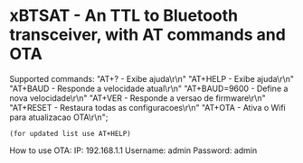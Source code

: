 # xBTSAT - An TTL to Bluetooth transceiver, with AT commands and OTA 

Supported commands:
    "AT+? - Exibe ajuda\r\n"
    "AT+HELP - Exibe ajuda\r\n"
    "AT+BAUD - Responde a velocidade atual\r\n"
    "AT+BAUD=9600 - Define a nova velocidade\r\n"
    "AT+VER - Responde a versao de firmware\r\n"
    "AT+RESET - Restaura todas as configuracoes\r\n"
    "AT+OTA - Ativa o Wifi para atualizacao OTA\r\n";

    (for updated list use AT+HELP)

How to use OTA:
    IP: 192.168.1.1
    Username: admin
    Password: admin

    